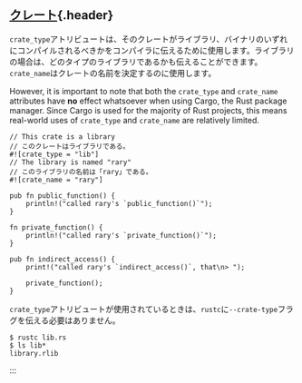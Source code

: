 ## [クレート](#クレート){.header}

`crate_type`アトリビュートは、そのクレートがライブラリ、バイナリのいずれにコンパイルされるべきかをコンパイラに伝えるために使用します。ライブラリの場合は、どのタイプのライブラリであるかも伝えることができます。`crate_name`はクレートの名前を決定するのに使用します。

However, it is important to note that both the `crate_type` and
`crate_name` attributes have **no** effect whatsoever when using Cargo,
the Rust package manager. Since Cargo is used for the majority of Rust
projects, this means real-world uses of `crate_type` and `crate_name`
are relatively limited.

    // This crate is a library
    // このクレートはライブラリである。
    #![crate_type = "lib"]
    // The library is named "rary"
    // このライブラリの名前は「rary」である。
    #![crate_name = "rary"]

    pub fn public_function() {
        println!("called rary's `public_function()`");
    }

    fn private_function() {
        println!("called rary's `private_function()`");
    }

    pub fn indirect_access() {
        print!("called rary's `indirect_access()`, that\n> ");

        private_function();
    }

`crate_type`アトリビュートが使用されているときは、`rustc`に`--crate-type`フラグを伝える必要はありません。

``` shell
$ rustc lib.rs
$ ls lib*
library.rlib
```
:::

